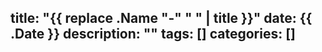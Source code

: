 
title: "{{ replace .Name "-" " " | title }}"
date: {{ .Date }}
description: ""
tags: []
categories: []
---

